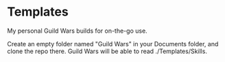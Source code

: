# Templates
My personal Guild Wars builds for on-the-go use. 

Create an empty folder named "Guild Wars" in your Documents folder, and clone the repo there. 
Guild Wars will be able to read ./Templates/Skills.
